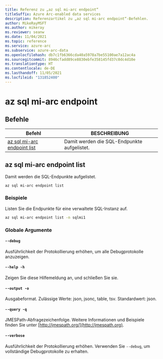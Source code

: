 ```yaml
---
title: Referenz zu „az sql mi-arc endpoint“
titleSuffix: Azure Arc-enabled data services
description: Referenzartikel zu „az sql mi-arc endpoint“-Befehlen.
author: MikeRayMSFT
ms.author: mikeray
ms.reviewer: seanw
ms.date: 11/04/2021
ms.topic: reference
ms.service: azure-arc
ms.subservice: azure-arc-data
ms.openlocfilehash: db7c1fb6366cda40a5978a7be55100ae7a12ac4a
ms.sourcegitcommit: 8946cfadd89ce8830ebfe358145fd37c0dc4d10e
ms.translationtype: HT
ms.contentlocale: de-DE
ms.lasthandoff: 11/05/2021
ms.locfileid: "131852400"
---
```

# <a name="az-sql-mi-arc-endpoint"></a>az sql mi-arc endpoint
## <a name="commands"></a>Befehle
| Befehl | BESCHREIBUNG|
| --- | --- |
[az sql mi-arc endpoint list](#az-sql-mi-arc-endpoint-list) | Damit werden die SQL-Endpunkte aufgelistet.
## <a name="az-sql-mi-arc-endpoint-list"></a>az sql mi-arc endpoint list
Damit werden die SQL-Endpunkte aufgelistet.
```bash
az sql mi-arc endpoint list 
```
### <a name="examples"></a>Beispiele
Listen Sie die Endpunkte für eine verwaltete SQL-Instanz auf.
```bash
az sql mi-arc endpoint list -n sqlmi1
```
### <a name="global-arguments"></a>Globale Argumente
#### `--debug`
Ausführlichkeit der Protokollierung erhöhen, um alle Debugprotokolle anzuzeigen.
#### `--help -h`
Zeigen Sie diese Hilfemeldung an, und schließen Sie sie.
#### `--output -o`
Ausgabeformat.  Zulässige Werte: json, jsonc, table, tsv.  Standardwert: json.
#### `--query -q`
JMESPath-Abfragezeichenfolge. Weitere Informationen und Beispiele finden Sie unter [http://jmespath.org/](http://jmespath.org).
#### `--verbose`
Ausführlichkeit der Protokollierung erhöhen. Verwenden Sie `--debug`, um vollständige Debugprotokolle zu erhalten.
